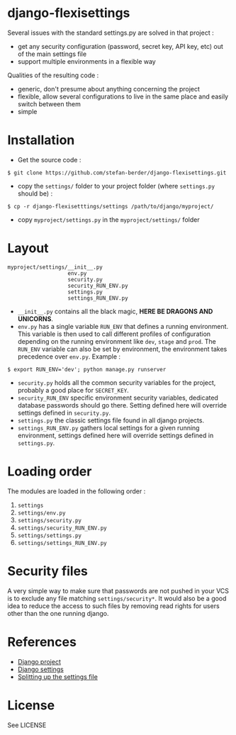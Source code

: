 # django-flexisettings

Several issues with the standard settings.py are solved in that project :

* get any security configuration (password, secret key, API key, etc) out of the main settings file
* support multiple environments in a flexible way

Qualities of the resulting code :

* generic, don't presume about anything concerning the project
* flexible, allow several configurations to live in the same place and easily switch between them
* simple

# Installation

* Get the source code :

```shell
$ git clone https://github.com/stefan-berder/django-flexisettings.git
```

* copy the `settings/` folder to your project folder (where `settings.py`
  should be) :

```shell
$ cp -r django-flexisetttings/settings /path/to/django/myproject/
```

* copy `myproject/settings.py` in the `myproject/settings/` folder

# Layout

```
myproject/settings/__init__.py
                   env.py
                   security.py
                   security_RUN_ENV.py
                   settings.py
                   settings_RUN_ENV.py
```

* `__init__.py` contains all the black magic, **HERE BE DRAGONS AND
  UNICORNS**.
* `env.py` has a single variable `RUN_ENV` that defines a running
  environment. This variable is then used to call different profiles of
  configuration depending on the running environment like `dev`, `stage`
  and `prod`. The `RUN_ENV` variable can also be set by environment, the environment takes precedence over `env.py`. Example :
```shell
$ export RUN_ENV='dev'; python manage.py runserver
```
* `security.py` holds all the common security variables for the project,
  probably a good place for `SECRET_KEY`.
* `security_RUN_ENV` specific environment security variables, dedicated
  database passwords should go there. Setting defined here will override
  settings defined in `security.py`.
* `settings.py` the classic settings file found in all django projects.
* `settings_RUN_ENV.py` gathers local settings for a given running
  environment, settings defined here will override settings defined in
  `settings.py`.

# Loading order

The modules are loaded in the following order :

1. `settings`
2. `settings/env.py`
3. `settings/security.py`
4. `settings/security_RUN_ENV.py`
5. `settings/settings.py`
6. `settings/settings_RUN_ENV.py`

# Security files

A very simple way to make sure that passwords are not pushed in your VCS is to exclude any file matching `settings/security*`. It would also be a good idea to reduce the access to such files by removing read rights for users other than the one running django.

# References

* [Django project](https://www.djangoproject.com/)
* [Django settings](https://docs.djangoproject.com/en/dev/topics/settings/)
* [Splitting up the settings file](https://code.djangoproject.com/wiki/SplitSettings)

# License

See LICENSE

